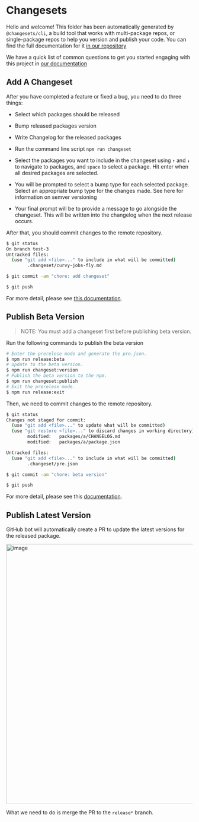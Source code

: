 # Changesets

Hello and welcome! This folder has been automatically generated by `@changesets/cli`, a build tool that works
with multi-package repos, or single-package repos to help you version and publish your code. You can
find the full documentation for it [in our repository](https://github.com/changesets/changesets)

We have a quick list of common questions to get you started engaging with this project in
[our documentation](https://github.com/changesets/changesets/blob/main/docs/common-questions.md)

## Add A Changeset

After you have completed a feature or fixed a bug, you need to do three things:

- Select which packages should be released
- Bump released packages version
- Write Changelog for the released packages

- Run the command line script `npm run changeset`
- Select the packages you want to include in the changeset using `↑` and `↓` to navigate to packages, and `space` to select a package. Hit enter when all desired packages are selected.
- You will be prompted to select a bump type for each selected package. Select an appropriate bump type for the changes made. See here for information on semver versioning
- Your final prompt will be to provide a message to go alongside the changeset. This will be written into the changelog when the next release occurs.

After that, you should commit changes to the remote repository.

```bash
$ git status
On branch test-3
Untracked files:
  (use "git add <file>..." to include in what will be committed)
        .changeset/curvy-jobs-fly.md

$ git commit -am "chore: add changeset"

$ git push
```

For more detail, please see [this documentation](https://github.com/changesets/changesets/blob/main/docs/adding-a-changeset.md).

## Publish Beta Version

> NOTE: You must add a changeset first before publishing beta version.

Run the following commands to publish the beta version

```bash
# Enter the prerelese mode and generate the pre.json.
$ npm run release:beta
# Update to the beta version.
$ npm run changeset:version
# Publish the beta version to the npm.
$ npm run changeset:publish
# Exit the prerelese mode.
$ npm run release:exit
```

Then, we need to commit changes to the remote repository.

```bash
$ git status
Changes not staged for commit:
  (use "git add <file>..." to update what will be committed)
  (use "git restore <file>..." to discard changes in working directory)
        modified:   packages/a/CHANGELOG.md
        modified:   packages/a/package.json

Untracked files:
  (use "git add <file>..." to include in what will be committed)
        .changeset/pre.json

$ git commit -am "chore: beta version"

$ git push
```

For more detail, please see this [documentation](https://github.com/changesets/changesets/blob/main/docs/prereleases.md).

## Publish Latest Version

GitHub bot will automatically create a PR to update the latest versions for the released package.

<img width="701" alt="image" src="https://user-images.githubusercontent.com/44047106/215980879-965da73d-317e-4576-81ee-118e11bcc2d4.png">

What we need to do is merge the PR to the `release*` branch.
